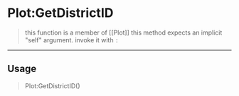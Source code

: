 # Plot:GetDistrictID
> this function is a member of [[Plot]]
> this method expects an implicit "self" argument. invoke it with `:`
-----
## Usage
> Plot:GetDistrictID()
